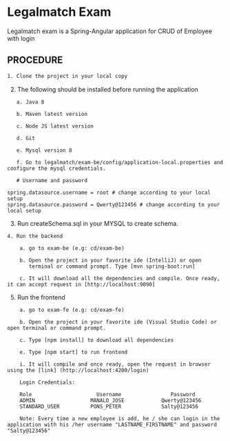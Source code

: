 # Legalmatch Exam

  Legalmatch exam is a Spring-Angular application for CRUD of Employee with login


## PROCEDURE

```bash
1. Clone the project in your local copy
```
2. The following should be installed before running the application
```
   a. Java 8

   b. Maven latest version

   c. Node JS latest version

   d. Git
  
   e. Mysql version 8

   f. Go to legalmatch/exam-be/config/application-local.properties and configure the mysql credentials.

   # Username and password
  
spring.datasource.username = root # change according to your local setup
spring.datasource.password = Qwerty@123456 # change according to your local setup
```
3. Run createSchema.sql in your MYSQL to create schema.
```
4. Run the backend

    a. go to exam-be (e.g: cd/exam-be)

    b. Open the project in your favorite ide (IntelliJ) or open  
       terminal or command prompt. Type [mvn spring-boot:run]

    c. It will download all the dependencies and compile. Once ready, it can accept request in [http://localhost:9090]
```
5. Run the frontend
```
    a. go to exam-fe (e.g: cd/exam-fe)

    b. Open the project in your favorite ide (Visual Studio Code) or open terminal or command prompt.

    c. Type [npm install] to download all dependencies

    e. Type [npm start] to run frontend

    i. It will compile and once ready, open the request in browser using the [link] (http://localhost:4200/login)

    Login Credentials:

    Role                     Username                Password
    ADMIN                  MANALO_JOSE            Qwerty@123456
    STANDARD_USER          PONS_PETER             Salty@123456

    Note: Every time a new employee is add, he / she can login in the application with his /her username "LASTNAME_FIRSTNAME" and password "Salty@123456"
           